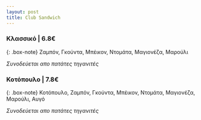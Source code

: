 ```yaml
---
layout: post
title: Club Sandwich
---
```


### Κλασσικό | 6.8€

{: .box-note}
Ζαμπόν, Γκούντα, Μπέικον, Ντομάτα, Μαγιονέζα, Μαρούλι

*Συνοδεύεται απο πατάτες τηγανιτές*

### Κοτόπουλο | 7.8€

{: .box-note}
Κοτόπουλο, Ζαμπόν, Γκούντα, Μπέικον, Ντομάτα, Μαγιονέζα, Μαρούλι, Αυγό

*Συνοδεύεται απο πατάτες τηγανιτές*
